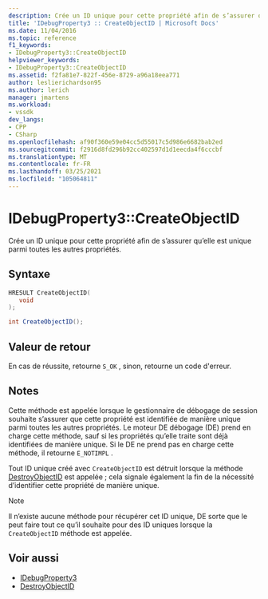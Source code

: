 ```yaml
---
description: Crée un ID unique pour cette propriété afin de s’assurer qu’elle est unique parmi toutes les autres propriétés.
title: 'IDebugProperty3 :: CreateObjectID | Microsoft Docs'
ms.date: 11/04/2016
ms.topic: reference
f1_keywords:
- IDebugProperty3::CreateObjectID
helpviewer_keywords:
- IDebugProperty3::CreateObjectID
ms.assetid: f2fa81e7-822f-456e-8729-a96a18eea771
author: leslierichardson95
ms.author: lerich
manager: jmartens
ms.workload:
- vssdk
dev_langs:
- CPP
- CSharp
ms.openlocfilehash: af90f360e59e04cc5d55017c5d986e6682bab2ed
ms.sourcegitcommit: f2916d8fd296b92cc402597d1d1eecda4f6cccbf
ms.translationtype: MT
ms.contentlocale: fr-FR
ms.lasthandoff: 03/25/2021
ms.locfileid: "105064811"
---
```

# <a name="idebugproperty3createobjectid"></a>IDebugProperty3::CreateObjectID
Crée un ID unique pour cette propriété afin de s’assurer qu’elle est unique parmi toutes les autres propriétés.

## <a name="syntax"></a>Syntaxe

```cpp
HRESULT CreateObjectID(
   void
);
```

```csharp
int CreateObjectID();
```

## <a name="return-value"></a>Valeur de retour
 En cas de réussite, retourne `S_OK` , sinon, retourne un code d'erreur.

## <a name="remarks"></a>Notes
 Cette méthode est appelée lorsque le gestionnaire de débogage de session souhaite s’assurer que cette propriété est identifiée de manière unique parmi toutes les autres propriétés. Le moteur DE débogage (DE) prend en charge cette méthode, sauf si les propriétés qu’elle traite sont déjà identifiées de manière unique. Si le DE ne prend pas en charge cette méthode, il retourne `E_NOTIMPL` .

 Tout ID unique créé avec `CreateObjectID` est détruit lorsque la méthode [DestroyObjectID](../../../extensibility/debugger/reference/idebugproperty3-destroyobjectid.md) est appelée ; cela signale également la fin de la nécessité d’identifier cette propriété de manière unique.

> [!NOTE]
> Il n’existe aucune méthode pour récupérer cet ID unique, DE sorte que le peut faire tout ce qu’il souhaite pour des ID uniques lorsque la `CreateObjectID` méthode est appelée.

## <a name="see-also"></a>Voir aussi
- [IDebugProperty3](../../../extensibility/debugger/reference/idebugproperty3.md)
- [DestroyObjectID](../../../extensibility/debugger/reference/idebugproperty3-destroyobjectid.md)
